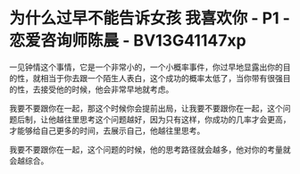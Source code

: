 # 为什么过早不能告诉女孩 我喜欢你 - P1 - 恋爱咨询师陈晨 - BV13G41147xp

一见钟情这个事情，它是一个非常小的，一个小概率事件，你过早地显露出你的目的性，就相当于你去跟一个陌生人表白，这个成功的概率太低了，当你带有很强目的性，去接受他的时候，他会非常早地就考虑。

我要不要跟你在一起，那这个时候你会提前出局，让我要不要跟你在一起，这个问题后制，让他越往里思考这个问题越好，因为只有这样，你成功的几率才会更高，才能够给自己更多的时间，去展示自己，他越往里思考。

我要不要跟你在一起，这个问题的时候，他的思考路径就会越多，他对你的考量就会越综合。